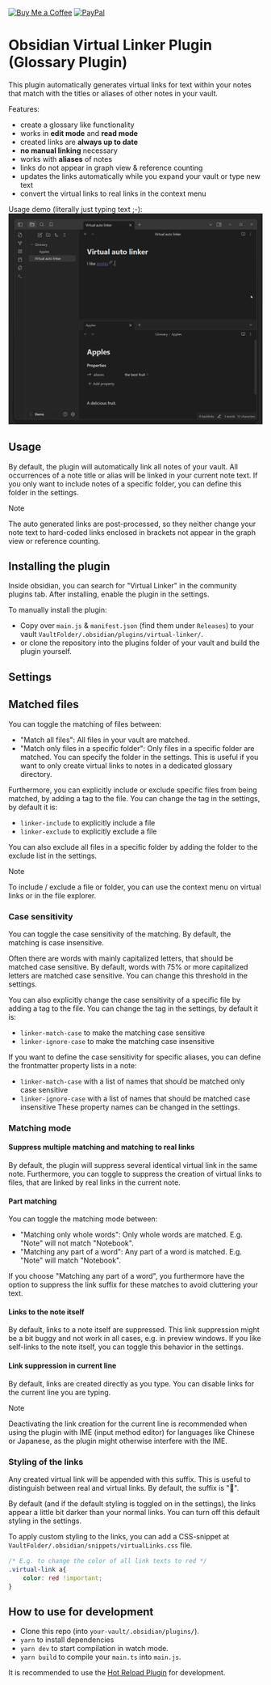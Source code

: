 [![Buy Me a Coffee](https://img.shields.io/badge/donate-Buy%20Me%20a%20Coffee-blue.svg)](https://www.buymeacoffee.com/vschroeter) 
[![PayPal](https://img.shields.io/badge/donate-PayPal-blue.svg)](https://paypal.me/valentinschroeter)

# Obsidian Virtual Linker Plugin (Glossary Plugin)

This plugin automatically generates virtual links for text within your notes that match with the titles or aliases of other notes in your vault.

Features:
- create a glossary like functionality
- works in **edit mode** and **read mode**
- created links are **always up to date** 
- **no manual linking** necessary 
- works with **aliases** of notes
- links do not appear in graph view & reference counting
- updates the links automatically while you expand your vault or type new text
- convert the virtual links to real links in the context menu

Usage demo (literally just typing text ;-):
![Demo](media/LinkerDemo.gif)

## Usage

By default, the plugin will automatically link all notes of your vault.
All occurrences of a note title or alias will be linked in your current note text.
If you only want to include notes of a specific folder, you can define this folder in the settings.

> [!Note]
> The auto generated links are post-processed, so they neither change your note text to hard-coded links enclosed in brackets not 
> appear in the graph view or reference counting.

## Installing the plugin

Inside obsidian, you can search for "Virtual Linker" in the community plugins tab.
After installing, enable the plugin in the settings.

To manually install the plugin:
- Copy over `main.js` & `manifest.json` (find them under `Releases`) to your vault `VaultFolder/.obsidian/plugins/virtual-linker/`.
- or clone the repository into the plugins folder of your vault and build the plugin yourself.

## Settings

## Matched files

You can toggle the matching of files between:
- "Match all files": All files in your vault are matched.
- "Match only files in a specific folder": Only files in a specific folder are matched. You can specify the folder in the settings. This is useful if you want to only create virtual links to notes in a dedicated glossary directory.

Furthermore, you can explicitly include or exclude specific files from being matched, by adding a tag to the file. You can change the tag in the settings, by default it is:
- `linker-include` to explicitly include a file
- `linker-exclude` to explicitly exclude a file

You can also exclude all files in a specific folder by adding the folder to the exclude list in the settings.

> [!Note]
> To include / exclude a file or folder, you can use the context menu on virtual links or in the file explorer.

### Case sensitivity
You can toggle the case sensitivity of the matching. By default, the matching is case insensitive.

Often there are words with mainly capitalized letters, that should be matched case sensitive. By default, words with 75% or more capitalized letters are matched case sensitive. You can change this threshold in the settings.

You can also explicitly change the case sensitivity of a specific file by adding a tag to the file. You can change the tag in the settings, by default it is:
- `linker-match-case` to make the matching case sensitive
- `linker-ignore-case` to make the matching case insensitive

If you want to define the case sensitivity for specific aliases, you can define the frontmatter property lists in a note:
- `linker-match-case` with a list of names that should be matched only case sensitive
- `linker-ignore-case` with a list of names that should be matched case insensitive 
These property names can be changed in the settings.

### Matching mode

#### Suppress multiple matching and matching to real links
By default, the plugin will suppress several identical virtual link in the same note.
Furthermore, you can toggle to suppress the creation of virtual links to files, that are linked by real links in the current note. 

#### Part matching
You can toggle the matching mode between:
- "Matching only whole words": Only whole words are matched. E.g. "Note" will not match "Notebook".
- "Matching any part of a word": Any part of a word is matched. E.g. "Note" will match "Notebook".

If you choose "Matching any part of a word", you furthermore have the option to suppress the link suffix for these matches to avoid cluttering your text.

#### Links to the note itself
By default, links to a note itself are suppressed.
This link suppression might be a bit buggy and not work in all cases, e.g. in preview windows.
If you like self-links to the note itself, you can toggle this behavior in the settings.

#### Link suppression in current line 
By default, links are created directly as you type.
You can disable links for the current line you are typing.

> [!Note]
> Deactivating the link creation for the current line is recommended when using the plugin with IME (input method editor) for languages like Chinese or Japanese, as the plugin might otherwise interfere with the IME.


### Styling of the links

Any created virtual link will be appended with this suffix. This is useful to distinguish between real and virtual links.
By default, the suffix is "🔗".

By default (and if the default styling is toggled on in the settings), the links appear a little bit darker than your normal links.
You can turn off this default styling in the settings.

To apply custom styling to the links, you can add a CSS-snippet at `VaultFolder/.obsidian/snippets/virtualLinks.css` file.

```css
/* E.g. to change the color of all link texts to red */
.virtual-link a{ 
    color: red !important;
}
```

## How to use for development

- Clone this repo (into `your-vault/.obsidian/plugins/`).
- `yarn` to install dependencies
- `yarn dev` to start compilation in watch mode.
- `yarn build` to compile your `main.ts` into `main.js`.

It is recommended to use the [Hot Reload Plugin](https://github.com/pjeby/hot-reload) for development.
